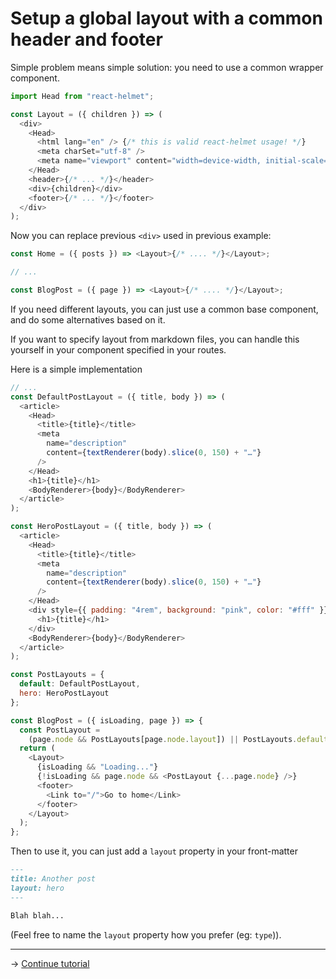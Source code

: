 # Setup a global layout with a common header and footer

Simple problem means simple solution: you need to use a common wrapper
component.

```js
import Head from "react-helmet";

const Layout = ({ children }) => (
  <div>
    <Head>
      <html lang="en" /> {/* this is valid react-helmet usage! */}
      <meta charSet="utf-8" />
      <meta name="viewport" content="width=device-width, initial-scale=1" />
    </Head>
    <header>{/* ... */}</header>
    <div>{children}</div>
    <footer>{/* ... */}</footer>
  </div>
);
```

Now you can replace previous `<div>` used in previous example:

```js
const Home = ({ posts }) => <Layout>{/* .... */}</Layout>;

// ...

const BlogPost = ({ page }) => <Layout>{/* .... */}</Layout>;
```

If you need different layouts, you can just use a common base component, and do
some alternatives based on it.

If you want to specify layout from markdown files, you can handle this yourself
in your component specified in your routes.

Here is a simple implementation

```js
// ...
const DefaultPostLayout = ({ title, body }) => (
  <article>
    <Head>
      <title>{title}</title>
      <meta
        name="description"
        content={textRenderer(body).slice(0, 150) + "…"}
      />
    </Head>
    <h1>{title}</h1>
    <BodyRenderer>{body}</BodyRenderer>
  </article>
);

const HeroPostLayout = ({ title, body }) => (
  <article>
    <Head>
      <title>{title}</title>
      <meta
        name="description"
        content={textRenderer(body).slice(0, 150) + "…"}
      />
    </Head>
    <div style={{ padding: "4rem", background: "pink", color: "#fff" }}>
      <h1>{title}</h1>
    </div>
    <BodyRenderer>{body}</BodyRenderer>
  </article>
);

const PostLayouts = {
  default: DefaultPostLayout,
  hero: HeroPostLayout
};

const BlogPost = ({ isLoading, page }) => {
  const PostLayout =
    (page.node && PostLayouts[page.node.layout]) || PostLayouts.default;
  return (
    <Layout>
      {isLoading && "Loading..."}
      {!isLoading && page.node && <PostLayout {...page.node} />}
      <footer>
        <Link to="/">Go to home</Link>
      </footer>
    </Layout>
  );
};
```

Then to use it, you can just add a `layout` property in your front-matter

```md
---
title: Another post
layout: hero
---

Blah blah...
```

(Feel free to name the `layout` property how you prefer (eg: `type`)).

- - -

→ [Continue tutorial](8.md)
